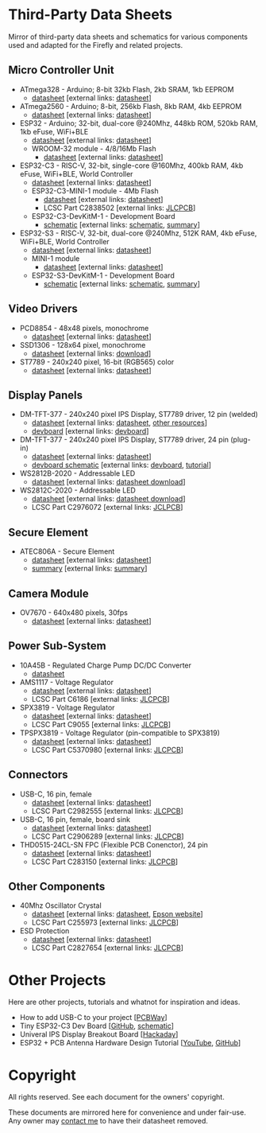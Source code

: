 Third-Party Data Sheets
=======================

Mirror of third-party data sheets and schematics for various
components used and adapted for the Firefly and related
projects.


Micro Controller Unit
---------------------

- ATmega328 - Arduino; 8-bit 32kb Flash, 2kb SRAM, 1kb EEPROM
  - [datasheet](./atmega328.pdf) [external links: [datasheet](http://ww1.microchip.com/downloads/en/DeviceDoc/Atmel-7810-Automotive-Microcontrollers-ATmega328P_Datasheet.pdf)]
- ATmega2560 - Arduino; 8-bit, 256kb Flash, 8kb RAM, 4kb EEPROM
  - [datasheet](./atmega2560.pdf) [external links: [datasheet](http://ww1.microchip.com/downloads/en/DeviceDoc/Atmel-2549-8-bit-AVR-Microcontroller-ATmega640-1280-1281-2560-2561_datasheet.pdf)]
- ESP32 - Arduino; 32-bit, dual-core @240Mhz, 448kb ROM, 520kb RAM, 1kb eFuse, WiFi+BLE
  - [datasheet](./esp32.pdf) [external links: [datasheet](https://www.espressif.com/sites/default/files/documentation/esp32_datasheet_en.pdf)]
  - WROOM-32 module - 4/8/16Mb Flash 
    - [datasheet](./esp32-wroom32.pdf) [external links: [datasheet](https://www.espressif.com/sites/default/files/documentation/esp32-wroom-32_datasheet_en.pdf)]
- ESP32-C3 - RISC-V, 32-bit, single-core @160Mhz, 400kb RAM, 4kb eFuse, WiFi+BLE, World Controller
  - [datasheet](./esp32-c3.pdf) [external links: [datasheet](https://www.espressif.com/sites/default/files/documentation/esp32-c3_datasheet_en.pdf)]
  - ESP32-C3-MINI-1 module - 4Mb Flash
    - [datasheet](./esp32-c3-mini-1.pdf) [external links: [datasheet](https://www.espressif.com/sites/default/files/documentation/esp32-c3-mini-1_datasheet_en.pdf)]
    - LCSC Part C2838502 [external links: [JLCPCB](https://jlcpcb.com/partdetail/EspressifSystems-ESP32_C3_MINI_1N4/C2838502)]
  - ESP32-C3-DevKitM-1 - Development Board
    - [schematic](./esp32-c3-devkitm.pdf) [external links: [schematic](https://dl.espressif.com/dl/schematics/SCH_ESP32-C3-DEVKITM-1_V1_20200915A.pdf), [summary](https://docs.espressif.com/projects/esp-idf/en/latest/esp32c3/hw-reference/esp32c3/user-guide-devkitm-1.html)]
- ESP32-S3 - RISC-V, 32-bit, dual-core @240Mhz, 512K RAM, 4kb eFuse, WiFi+BLE, World Controller
  - [datasheet](./esp32-s3.pdf) [external links: [datasheet](https://www.espressif.com/sites/default/files/documentation/esp32-s3_datasheet_en.pdf)]
  - MINI-1 module
    - [datasheet](./esp32-s3-mini-1.pdf) [external links: [datasheet](https://www.espressif.com/sites/default/files/documentation/esp32-s3-mini-1_mini-1u_datasheet_en.pdf)]
  - ESP32-S3-DevKitM-1 - Development Board
    - [schematic](./esp32-s3-devkitm.pdf) [external links: [schematic](https://dl.espressif.com/dl/schematics/SCH_ESP32-C3-DEVKITM-1_V1_20200915A.pdf), [summary](https://docs.espressif.com/projects/esp-idf/en/latest/esp32s3/hw-reference/esp32s3/user-guide-devkitm-1.html)]


Video Drivers
-------------

- PCD8854 - 48x48 pixels, monochrome
  - [datasheet](./pcd8854.pdf) [external links: [datasheet](https://www.sparkfun.com/datasheets/LCD/Monochrome/Nokia5110.pdf)]
- SSD1306 - 128x64 pixel, monochrome
  - [datasheet](./ssd1306.pdf) [external links: [download](https://www.szmaclight.com/download/SSD1306-datasheet.html)]
- ST7789 - 240x240 pixel, 16-bit (RGB565) color
  - [datasheet](./st7789.pdf) [external links: [datasheet](https://www.newhavendisplay.com/appnotes/datasheets/LCDs/ST7789V.pdf)]


Display Panels
-------------

- DM-TFT-377 - 240x240 pixel IPS Display, ST7789 driver, 12 pin (welded)
  - [datasheet](./dm-tft13-377panel.pdf) [external links: [datasheet](https://cdn.shopify.com/s/files/1/0264/7629/files/DM-TFT13-377panel_Datasheet.pdf?v=1659336245), [other resources](https://www.displaymodule.com/products/1-3-240-x-240-ips-tft-display-module-spi)]
  - [devboard](./dm-tft13-377.pdf) [external links: [devboard](https://cdn.shopify.com/s/files/1/0264/7629/files/DM-TFT13-377_Datasheet.pdf?v=1659336245)]
- DM-TFT-377 - 240x240 pixel IPS Display, ST7789 driver, 24 pin (plug-in)
  - [datasheet](./zjy133t-if05.pdf) [external links: [datasheet](https://cdn-shop.adafruit.com/product-files/4520/4520_C13462__________.pdf)]
  - [devboard schematic](./adafruit-tft13-breakout-schematic.png) [external links: [devboard](https://cdn-learn.adafruit.com/assets/assets/000/079/156/original/adafruit_products_1-3in_IPS_TFT_Sch.png?1565202407), [tutorial](https://cdn-learn.adafruit.com/downloads/pdf/adafruit-1-3-and-1-54-240-x-240-wide-angle-tft-lcd-displays.pdf)]
- WS2812B-2020 - Addressable LED
  - [datasheet](./ws2812b-2020.pdf) [external links: [datasheet download](http://www.world-semi.com/solution/details-140-4.html)]
- WS2812C-2020 - Addressable LED
  - [datasheet](./ws2812c-2020.pdf) [external links: [datasheet download](https://cdn.sparkfun.com/assets/7/0/3/c/9/WS2812C-2020.pdf)]
  - LCSC Part C2976072 [external links: [JCLPCB](https://jlcpcb.com/partdetail/Worldsemi-WS2812C_2020V1/C2976072)]

Secure Element
--------------

- ATEC806A - Secure Element
  - [datasheet](./atec806a.pdf) [external links: [datasheet](http://ww1.microchip.com/downloads/en/DeviceDoc/ATECC608A-TNGTLS-CryptoAuthentication-Data-Sheet-DS40002112B.pdf)]
  - [summary](./atec806a-summary.pdf) [external links: [summary](http://ww1.microchip.com/downloads/en/DeviceDoc/40001977A.pdf)]


Camera Module
-------------

- OV7670 - 640x480 pixels, 30fps
  - [datasheet](./ov7670.pdf) [external links: [datasheet](https://www.voti.nl/docs/OV7670.pdf)]


Power Sub-System
----------------

- 10A45B - Regulated Charge Pump DC/DC Converter
  - [datasheet](./10a45b.pdf)
- AMS1117 - Voltage Regulator
  - [datasheet](./ams1117.pdf) [external links: [datasheet](https://datasheet.lcsc.com/lcsc/1811142212_Advanced-Monolithic-Systems-AMS1117-3-3_C6186.pdf)]
  - LCSC Part C6186 [external links: [JLCPCB](https://jlcpcb.com/parts/componentSearch?isSearch=true&searchTxt=ams1117)]
- SPX3819 - Voltage Regulator
  - [datasheet](./spx3819.pdf) [external links: [datasheet](https://jlcpcb.com/partdetail/Maxlinear-SPX3819M5_L_3_3TR/C9055)]
  - LCSC Part C9055 [external links: [JLCPCB](https://jlcpcb.com/partdetail/Maxlinear-SPX3819M5_L_3_3TR/C9055)]
- TPSPX3819 - Voltage Regulator (pin-compatible to SPX3819)
  - [datasheet](./tpspx3819.pdf) [external links: [datasheet](https://datasheet.lcsc.com/lcsc/2303140930_TECH-PUBLIC-TPSPX3819M5-L-3-3_C5370980.pdf)]
  - LCSC Part C5370980 [external links: [JLCPCB](https://jlcpcb.com/partdetail/TechPublic-TPSPX3819M5_L_33/C5370980)]

Connectors
----------

- USB-C, 16 pin, female
  - [datasheet](./usb-c-16-fem.pdf) [external links: [datasheet](https://datasheet.lcsc.com/lcsc/2203111830_XUNPU-TYPEC-304-ACP16_C2982555.pdf)]
  - LCSC Part C2982555 [external links: [JLCPCB](https://jlcpcb.com/partdetail/Xunpu-TYPEC_304ACP16/C2982555)]
- USB-C, 16 pin, female, board sink
  - [datasheet](./usb-c-15-fem-sink.pdf) [external links: [datasheet](https://datasheet.lcsc.com/lcsc/2110191030_SHOU-HAN-TYPE-C-16P-CB0-8-073_C2906289.pdf)]
  - LCSC Part C2906289 [external links: [JLCPCB](https://jlcpcb.com/partdetail/ShouHan-TYPE_C_16P_CB0_8073/C2906289)]
- THD0515-24CL-SN FPC (Flexible PCB Conenctor), 24 pin
  - [datasheet](./thd0515-xxcl-xx.pdf) [external links: [datasheet](https://datasheet.lcsc.com/lcsc/1811021412_THD-THD0515-24CL-SN_C283150.pdf)]
  - LCSC Part C283150 [external links: [JLCPCB](https://jlcpcb.com/partdetail/Thd-THD0515_24CLSN/C283150)]

Other Components
----------------

- 40Mhz Oscillator Crystal
  - [datasheet](./fa-20h.pdf) [external links: [datasheet](https://support.epson.biz/td/api/doc_check.php?dl=brief_FA-20H&lang=en), [Epson website](https://www5.epsondevice.com/en/products/crystal_unit/fa20h.html)]
  - LCSC Part C255973 [external links: [JLCPCB](https://www.lcsc.com/product-detail/Crystals_Seiko-Epson-Q24FA20H0020900_C255973.html)]
- ESD Protection
  - [datasheet](./usblc6-2sc6.pdf) [external links: [datasheet](https://datasheet.lcsc.com/lcsc/2108132230_TECH-PUBLIC-USBLC6-2SC6_C2827654.pdf)]
  - LCSC Part C2827654 [external links: [JLCPCB](https://jlcpcb.com/partdetail/TechPublic-USBLC62SC6/C2827654)]


Other Projects
==============

Here are other projects, tutorials and whatnot for inspiration and ideas.

- How to add USB-C to your project [[PCBWay](https://www.pcbway.com/blog/PCB_Design_Tutorial/How_to_add_USB_C_to_your_projects.html)]
- Tiny ESP32-C3 Dev Board [[GitHub](https://github.com/01Space/ESP32-C3-0.42LCD), [schematic](https://github.com/01Space/ESP32-C3-0.42LCD/blob/main/Schematic/ESP32-C3-0.42OED%20Schematic.pdf)]
- Univeral IPS Display Breakout Board [[Hackaday](https://hackaday.io/project/168130-universal-ips-display-breakout-board/)]
- ESP32 + PCB Antenna Hardware Design Tutorial [[YouTube](https://www.youtube.com/watch?v=yxU_Kw2de08), [GitHub](https://github.com/pms67/ESP32-USB-Dongle)]

Copyright
=========

All rights reserved. See each document for the owners' copyright.

These documents are mirrored here for convenience and under fair-use. Any
owner may [contact me](mailto:me@ricmoo.com) to have their datasheet removed.
